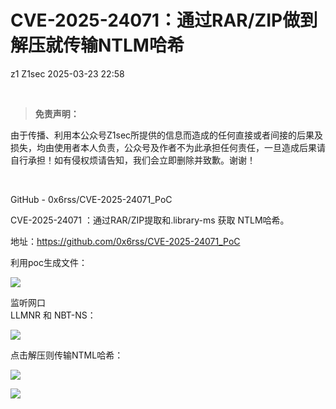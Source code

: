 #  CVE-2025-24071：通过RAR/ZIP做到解压就传输NTLM哈希   
z1  Z1sec   2025-03-23 22:58  
  
   
  
> **免责声明：**  
  
由于传播、利用本公众号Z1sec所提供的信息而造成的任何直接或者间接的后果及损失，均由使用者本人负责，公众号及作者不为此承担任何责任，一旦造成后果请自行承担！如有侵权烦请告知，我们会立即删除并致歉。谢谢！  
  
  
   
  
GitHub - 0x6rss/CVE-2025-24071_PoC  
  
CVE-2025-24071 ：通过RAR/ZIP提取和.library-ms 获取 NTLM哈希。  
  
地址：https://github.com/0x6rss/CVE-2025-24071_PoC  
  
  
利用poc生成文件：  
  
![](https://mmbiz.qpic.cn/mmbiz_png/bnXduaibt5TGaQfj2fZKKkm3QSlg1CGSUW82rj7IHIW2Qh7YTmgdbRCoAtObpaxhYGC43ibO7cxup97sUQog2gHQ/640?wx_fmt=png&from=appmsg "")  
  
  
监听网口  
LLMNR 和 NBT-NS：  
  
![](https://mmbiz.qpic.cn/mmbiz_png/bnXduaibt5TGaQfj2fZKKkm3QSlg1CGSUojBNicNLfvTiavUbTGC0CSTYOZ307W6mkIh2MyJVoGGJnKoarqialYwBw/640?wx_fmt=png&from=appmsg "")  
  
  
点击解压则传输NTML哈希：  
  
![](https://mmbiz.qpic.cn/mmbiz_png/bnXduaibt5TGaQfj2fZKKkm3QSlg1CGSUJJtWxMtvEX8gsWKBfst6HylMn3lvM3ZwpGTCAQ4QMBkrRKLxibmfZ7w/640?wx_fmt=png&from=appmsg "")  
  
![](https://mmbiz.qpic.cn/mmbiz_png/bnXduaibt5TGaQfj2fZKKkm3QSlg1CGSUqsR8tXQn8rvf1HbpakCM8Z5OvaBWiapWibg87bglavqTM26hib1PVWzdA/640?wx_fmt=png&from=appmsg "")  
  
  
